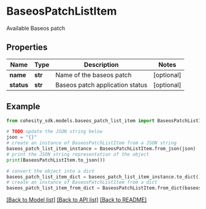 # BaseosPatchListItem

Available Baseos patch

## Properties

Name | Type | Description | Notes
------------ | ------------- | ------------- | -------------
**name** | **str** | Name of the baseos patch | [optional] 
**status** | **str** | Baseos patch application status | [optional] 

## Example

```python
from cohesity_sdk.models.baseos_patch_list_item import BaseosPatchListItem

# TODO update the JSON string below
json = "{}"
# create an instance of BaseosPatchListItem from a JSON string
baseos_patch_list_item_instance = BaseosPatchListItem.from_json(json)
# print the JSON string representation of the object
print(BaseosPatchListItem.to_json())

# convert the object into a dict
baseos_patch_list_item_dict = baseos_patch_list_item_instance.to_dict()
# create an instance of BaseosPatchListItem from a dict
baseos_patch_list_item_from_dict = BaseosPatchListItem.from_dict(baseos_patch_list_item_dict)
```
[[Back to Model list]](../README.md#documentation-for-models) [[Back to API list]](../README.md#documentation-for-api-endpoints) [[Back to README]](../README.md)


